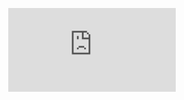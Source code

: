 <div align="center">

[![Discord Server](https://discord.com/api/guilds/929378716902117468/widget.json)](https://discord.gg/47fWbK5QYB)

</div>
